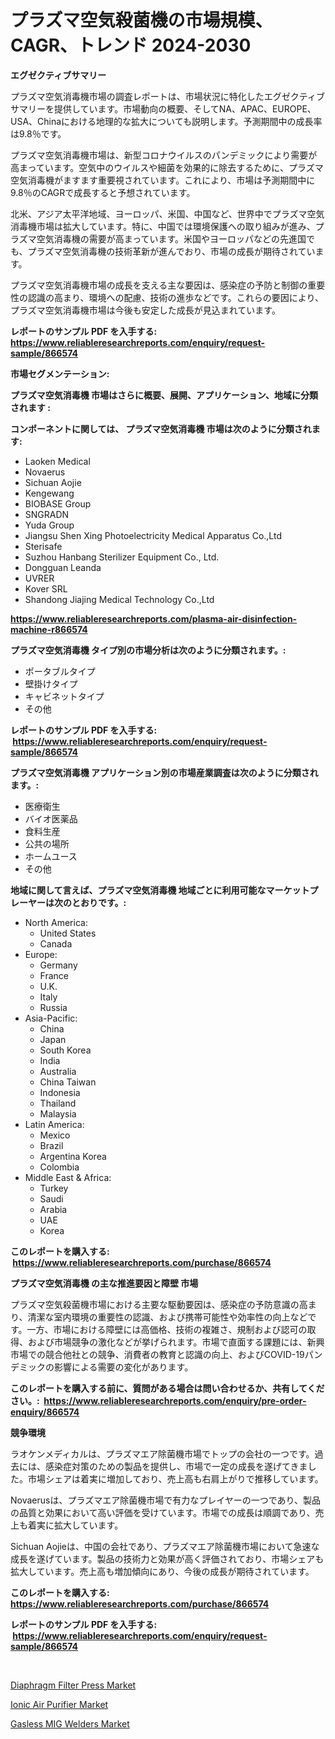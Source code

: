 <p><h1>プラズマ空気殺菌機の市場規模、CAGR、トレンド 2024-2030</h1></p><p><strong>エグゼクティブサマリー</strong></p>
<p><p>プラズマ空気消毒機市場の調査レポートは、市場状況に特化したエグゼクティブサマリーを提供しています。市場動向の概要、そしてNA、APAC、EUROPE、USA、Chinaにおける地理的な拡大についても説明します。予測期間中の成長率は9.8％です。</p><p>プラズマ空気消毒機市場は、新型コロナウイルスのパンデミックにより需要が高まっています。空気中のウイルスや細菌を効果的に除去するために、プラズマ空気消毒機がますます重要視されています。これにより、市場は予測期間中に9.8％のCAGRで成長すると予想されています。</p><p>北米、アジア太平洋地域、ヨーロッパ、米国、中国など、世界中でプラズマ空気消毒機市場は拡大しています。特に、中国では環境保護への取り組みが進み、プラズマ空気消毒機の需要が高まっています。米国やヨーロッパなどの先進国でも、プラズマ空気消毒機の技術革新が進んでおり、市場の成長が期待されています。</p><p>プラズマ空気消毒機市場の成長を支える主な要因は、感染症の予防と制御の重要性の認識の高まり、環境への配慮、技術の進歩などです。これらの要因により、プラズマ空気消毒機市場は今後も安定した成長が見込まれています。</p></p>
<p><strong>レポートのサンプル PDF を入手する: <a href="https://www.reliableresearchreports.com/enquiry/request-sample/866574">https://www.reliableresearchreports.com/enquiry/request-sample/866574</a></strong></p>
<p><strong>市場セグメンテーション:</strong></p>
<p><strong> プラズマ空気消毒機 市場はさらに概要、展開、アプリケーション、地域に分類されます :</strong></p>
<p><strong>コンポーネントに関しては、 プラズマ空気消毒機 市場は次のように分類されます: &nbsp;</strong></p>
<p><ul><li>Laoken Medical</li><li>Novaerus</li><li>Sichuan Aojie</li><li>Kengewang</li><li>BIOBASE Group</li><li>SNGRADN</li><li>Yuda Group</li><li>Jiangsu Shen Xing Photoelectricity Medical Apparatus Co.,Ltd</li><li>Sterisafe</li><li>Suzhou Hanbang Sterilizer Equipment Co., Ltd.</li><li>Dongguan Leanda</li><li>UVRER</li><li>Kover SRL</li><li>Shandong Jiajing Medical Technology Co.,Ltd</li></ul></p>
<p><strong><a href="https://www.reliableresearchreports.com/plasma-air-disinfection-machine-r866574">https://www.reliableresearchreports.com/plasma-air-disinfection-machine-r866574</a></strong></p>
<p><strong> プラズマ空気消毒機 タイプ別の市場分析は次のように分類されます。:</strong></p>
<p><ul><li>ポータブルタイプ</li><li>壁掛けタイプ</li><li>キャビネットタイプ</li><li>その他</li></ul></p>
<p><strong>レポートのサンプル PDF を入手する: &nbsp;<a href="https://www.reliableresearchreports.com/enquiry/request-sample/866574">https://www.reliableresearchreports.com/enquiry/request-sample/866574</a></strong></p>
<p><strong> プラズマ空気消毒機 アプリケーション別の市場産業調査は次のように分類されます。:</strong></p>
<p><ul><li>医療衛生</li><li>バイオ医薬品</li><li>食料生産</li><li>公共の場所</li><li>ホームユース</li><li>その他</li></ul></p>
<p><strong>地域に関して言えば、プラズマ空気消毒機 地域ごとに利用可能なマーケットプレーヤーは次のとおりです。:</strong></p>
<p><ul>
    <li>
        North America:
        <ul>
            <li>United States</li>
            <li>Canada</li>
        </ul>
    </li>
    <li>
        Europe:
        <ul>
            <li>Germany</li>
            <li>France</li>
            <li>U.K.</li>
            <li>Italy</li>
            <li>Russia</li>
        </ul>
    </li>
    <li>
        Asia-Pacific:
        <ul>
            <li>China</li>
            <li>Japan</li>
            <li>South Korea</li>
            <li>India</li>
            <li>Australia</li>
            <li>China Taiwan</li>
            <li>Indonesia</li>
            <li>Thailand</li>
            <li>Malaysia</li>
        </ul>
    </li>
    <li>
        Latin America:
        <ul>
            <li>Mexico</li>
            <li>Brazil</li>
            <li>Argentina Korea</li>
            <li>Colombia</li>
        </ul>
    </li>
    <li>
        Middle East & Africa:
        <ul>
            <li>Turkey</li>
            <li>Saudi</li>
            <li>Arabia</li>
            <li>UAE</li>
            <li>Korea</li>
        </ul>
    </li>
    </ul></p>
<p><strong>このレポートを購入する: &nbsp;<a href="https://www.reliableresearchreports.com/purchase/866574">https://www.reliableresearchreports.com/purchase/866574</a></strong></p>
<p><strong>プラズマ空気消毒機 の主な推進要因と障壁 市場</strong></p>
<p><p>プラズマ空気殺菌機市場における主要な駆動要因は、感染症の予防意識の高まり、清潔な室内環境の重要性の認識、および携帯可能性や効率性の向上などです。一方、市場における障壁には高価格、技術の複雑さ、規制および認可の取得、および市場競争の激化などが挙げられます。市場で直面する課題には、新興市場での競合他社との競争、消費者の教育と認識の向上、およびCOVID-19パンデミックの影響による需要の変化があります。</p></p>
<p><strong>このレポートを購入する前に、質問がある場合は問い合わせるか、共有してください。:&nbsp; <a href="https://www.reliableresearchreports.com/enquiry/pre-order-enquiry/866574">https://www.reliableresearchreports.com/enquiry/pre-order-enquiry/866574</a></strong></p>
<p><strong>競争環境</strong></p>
<p><p>ラオケンメディカルは、プラズマエア除菌機市場でトップの会社の一つです。過去には、感染症対策のための製品を提供し、市場で一定の成長を遂げてきました。市場シェアは着実に増加しており、売上高も右肩上がりで推移しています。</p><p>Novaerusは、プラズマエア除菌機市場で有力なプレイヤーの一つであり、製品の品質と効果において高い評価を受けています。市場での成長は順調であり、売上も着実に拡大しています。</p><p>Sichuan Aojieは、中国の会社であり、プラズマエア除菌機市場において急速な成長を遂げています。製品の技術力と効果が高く評価されており、市場シェアも拡大しています。売上高も増加傾向にあり、今後の成長が期待されています。</p></p>
<p><strong>このレポートを購入する: &nbsp; <a href="https://www.reliableresearchreports.com/purchase/866574">https://www.reliableresearchreports.com/purchase/866574</a></strong></p>
<p><strong>レポートのサンプル PDF を入手する: &nbsp;<a href="https://www.reliableresearchreports.com/enquiry/request-sample/866574">https://www.reliableresearchreports.com/enquiry/request-sample/866574</a></strong><strong></strong></p>
<p>&nbsp;</p>
<p><p><a href="https://github.com/RoccoManning/Market-Research-Report-List-4/blob/main/diaphragm-filter-press-market.md">Diaphragm Filter Press Market</a></p><p><a href="https://github.com/mauripalmi/Market-Research-Report-List-3/blob/main/ionic-air-purifier-market.md">Ionic Air Purifier Market</a></p><p><a href="https://github.com/gulaimolin/Market-Research-Report-List-4/blob/main/gasless-mig-welders-market.md">Gasless MIG Welders Market</a></p></p>